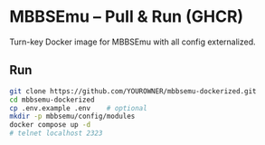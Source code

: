 # MBBSEmu – Pull & Run (GHCR)

Turn-key Docker image for MBBSEmu with all config externalized.

## Run
```bash
git clone https://github.com/YOUROWNER/mbbsemu-dockerized.git
cd mbbsemu-dockerized
cp .env.example .env    # optional
mkdir -p mbbsemu/config/modules
docker compose up -d
# telnet localhost 2323
